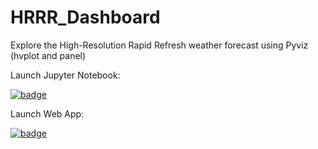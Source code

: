 # HRRR_Dashboard
Explore the High-Resolution Rapid Refresh weather forecast using Pyviz (hvplot and panel)

Launch Jupyter Notebook: 

[![badge](https://img.shields.io/static/v1.svg?logo=Jupyter&label=Pangeo+Binder&message=AWS+us-west-2&color=green)](https://aws-uswest2-binder.pangeo.io/v2/gh/reproducible-notebooks/HRRR_Dashboard/master?filepath=HRRR_Dashboard.ipynb)


Launch Web App: 

[![badge](https://img.shields.io/static/v1.svg?logo=Jupyter&label=Pangeo+Binder&message=AWS+us-west-2&color=green)](https://aws-uswest2-binder.pangeo.io/v2/gh/reproducible-notebooks/HRRR_Dashboard/master?urlpath=panel/HRRR_Dashboard)

